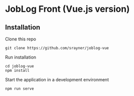 # JobLog Front (Vue.js version)

## Installation

Clone this repo

```
git clone https://github.com/srayner/joblog-vue
```

Run installation

```
cd joblog-vue
npm install
```

Start the application in a development environment

```
npm run serve
```
